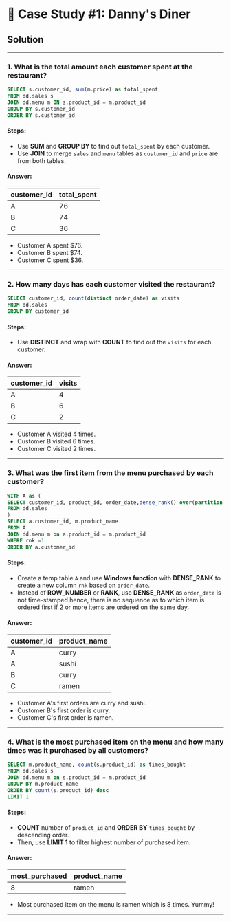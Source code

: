 # 🍜 Case Study #1: Danny's Diner

## Solution



***

### 1. What is the total amount each customer spent at the restaurant?

````sql
SELECT s.customer_id, sum(m.price) as total_spent
FROM dd.sales s
JOIN dd.menu m ON s.product_id = m.product_id
GROUP BY s.customer_id
ORDER BY s.customer_id
````

#### Steps:
- Use **SUM** and **GROUP BY** to find out ```total_spent```  by each customer.
- Use **JOIN** to merge ```sales``` and ```menu``` tables as ```customer_id``` and ```price``` are from both tables.


#### Answer:
| customer_id | total_spent |
| ----------- | ----------- |
| A           | 76          |
| B           | 74          |
| C           | 36          |

- Customer A spent $76.
- Customer B spent $74.
- Customer C spent $36.

***
### 2. How many days has each customer visited the restaurant?

````sql
SELECT customer_id, count(distinct order_date) as visits
FROM dd.sales
GROUP BY customer_id
````

#### Steps:
- Use **DISTINCT** and wrap with **COUNT** to find out the ```visits``` for each customer.

#### Answer:
| customer_id | visits |
| ----------- | ----------- |
| A           | 4          |
| B           | 6          |
| C           | 2          |

- Customer A visited 4 times.
- Customer B visited 6 times.
- Customer C visited 2 times.

***
### 3. What was the first item from the menu purchased by each customer?

````sql
WITH A as (
SELECT customer_id, product_id, order_date,dense_rank() over(partition by customer_id order by order_date) as rnk
FROM dd.sales
)
SELECT a.customer_id, m.product_name
FROM A
JOIN dd.menu m on a.product_id = m.product_id
WHERE rnk =1
ORDER BY a.customer_id
````

#### Steps:
- Create a temp table ```A``` and use **Windows function** with **DENSE_RANK** to create a new column ```rnk``` based on ```order_date```.
- Instead of **ROW_NUMBER** or **RANK**, use **DENSE_RANK** as ```order_date``` is not time-stamped hence, there is no sequence as to which item is ordered first if 2 or more items are ordered on the same day.

#### Answer:
| customer_id | product_name | 
| ----------- | ----------- |
| A           | curry        | 
| A           | sushi        | 
| B           | curry        | 
| C           | ramen        |

- Customer A's first orders are curry and sushi.
- Customer B's first order is curry.
- Customer C's first order is ramen.

***
### 4. What is the most purchased item on the menu and how many times was it purchased by all customers?

````sql
SELECT m.product_name, count(s.product_id) as times_bought
FROM dd.sales s
JOIN dd.menu m on s.product_id = m.product_id
GROUP BY m.product_name 
ORDER BY count(s.product_id) desc
LIMIT 1
````

#### Steps:
- **COUNT** number of ```product_id``` and **ORDER BY** ```times_bought``` by descending order. 
- Then, use **LIMIT 1** to filter highest number of purchased item.

#### Answer:
| most_purchased | product_name | 
| ----------- | ----------- |
| 8       | ramen |


- Most purchased item on the menu is ramen which is 8 times. Yummy!

***
